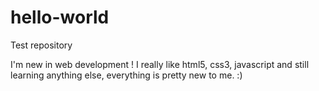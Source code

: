 # hello-world
Test repository

I'm new in web development ! I really like html5, css3, javascript and still learning anything else, everything is pretty new to me. :)

